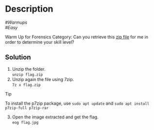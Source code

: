 # Description

_#Warmups_<br>
_#Easy_<br>

Warm Up for Forensics Category: Can you retrieve this [zip file](../flag.zip) for me in order to determine your skill level?<br>

## Solution

1. Unzip the folder.<br>
   `unzip flag.zip`
2. Unzip again the file using 7zip.<br>
   `7z x flag.zip`

> [!TIP]
> To install the p7zip package, use `sudo apt update` and `sudo apt install p7zip-full p7zip-rar`

3. Open the image extracted and get the flag.<br>
   `eog flag.jpg`
